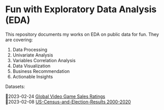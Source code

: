 # Fun with Exploratory Data Analysis (EDA)

This repository documents my works on EDA on public data for fun. They are covering:

  1. Data Processing
  2. Univariate Analysis
  3. Variables Correlation Analysis
  4. Data Visualization
  5. Business Recommendation
  6. Actionable Insights

Datasets:

:pushpin:2023-02-24 [Global Video Game Sales Ratings](https://www.kaggle.com/datasets/thedevastator/global-video-game-sales-ratings) <br />
:pushpin:2023-02-08 [US-Census-and-Election-Results 2000-2020](https://www.kaggle.com/datasets/minhbtnguyen/us-census-for-election-predictions-20002020)

